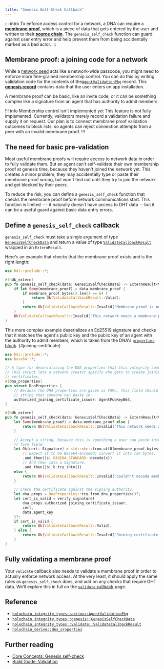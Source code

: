 ```yaml
---
title: "Genesis Self-Check Callback"
---
```


::: intro
To enforce access control for a network, a DNA can require a [**membrane proof**](/concepts/3_source_chain/#membrane-proof), which is a piece of data that gets entered by the user and written to their [**source chain**](/concepts/3_source_chain/). The `genesis_self_check` function can guard against user entry error and help prevent them from being accidentally marked as a bad actor.
:::

## Membrane proof: a joining code for a network

While a [network seed](/build/dnas/#network-seed) acts like a network-wide passcode, you might need to enforce more fine-grained membership control. You can do this by writing validation code for the contents of the[`AgentValidationPkg`](https://docs.rs/holochain_integrity_types/latest/holochain_integrity_types/action/enum.Action.html#variant.AgentValidationPkg) record. This [**genesis record**](/resources/glossary/#genesis-records) contains data that the user enters on app installation.

A membrane proof can be basic, like an invite code, or it can be something complex like a signature from an agent that has authority to admit members.

<!--TODO(0.6): remove this -->
!!! info Membership control isn't implemented yet
This feature is not fully implemented. Currently, validators merely record a validation failure and supply it on request. Our plan is to connect membrane proof validation outcomes to block lists, so agents can reject connection attempts from a peer with an invalid membrane proof.
!!!

## The need for basic pre-validation

Most useful membrane proofs will require access to network data in order to fully validate them. But an agent can't self-validate their own membership proof at genesis time, because they haven't joined the network yet. This creates a minor problem; they may accidentally type or paste their membrane proof wrong, but won't find out until they try to join the network and get blocked by their peers.

To reduce the risk, you can define a `genesis_self_check` function that checks the membrane proof before network communications start. This function is limited --- it naturally doesn't have access to DHT data -- but it can be a useful guard against basic data entry errors.

## Define a `genesis_self_check` callback

`genesis_self_check` must take a single argument of type [`GenesisSelfCheckData`](https://docs.rs/hdi/latest/hdi/prelude/type.GenesisSelfCheckData.html) and return a value of type [`ValidateCallbackResult`](https://docs.rs/hdi/latest/hdi/prelude/enum.ValidateCallbackResult.html) wrapped in an `ExternResult`.

Here's an example that checks that the membrane proof exists and is the right length:

```rust
use hdi::prelude::*;

#[hdk_extern]
pub fn genesis_self_check(data: GenesisSelfCheckData) -> ExternResult<ValidateCallbackResult> {
    if let Some(membrane_proof) = data.membrane_proof {
        if membrane_proof.bytes().len() == 64 {
            return Ok(ValidateCallbackResult::Valid);
        }
        return Ok(ValidateCallbackResult::Invalid("Membrane proof is not the right length. Please check it and enter it again.".into()));
    }
    Ok(ValidateCallbackResult::Invalid("This network needs a membrane proof to join.".into()))
}
```

This more complex example deserializes an Ed25519 signature and checks that it matches the agent's public key and the public key of an agent with the authority to admit members, which is taken from the DNA's [`properties` block](/build/dnas/#use-dna-properties). {#joining-certificate}

```rust
use hdi::prelude::*;
use base64::*;

// A type for deserializing the DNA properties that this integrity zome needs.
// This struct lets a network creator specify who gets to create joining
// certificates.
#[dna_properties]
pub struct DnaProperties {
    // Because the DNA properties are given as YAML, this field should be a
    // string that someone can paste in.
    authorized_joining_certificate_issuer: AgentPubKeyB64,
}

#[hdk_extern]
pub fn genesis_self_check(data: GenesisSelfCheckData) -> ExternResult<ValidateCallbackResult> {
    let Some(membrane_proof) = data.membrane_proof else {
        return Ok(ValidateCallbackResult::Invalid("This network needs a membrane proof to join.".into()));
    }

    // Accept a string, because this is something a user can paste into a
    // form field.
    let Ok(cert: Signature) = std::str::from_utf8(membrane_proof.bytes())
        // Expect it to be Base64-encoded; convert it into raw bytes.
        .and_then(|s| BASE64_STANDARD::decode(s))
        // And then into a Signature.
        .and_then(|b| b.try_into())
    else {
        return Ok(ValidateCallbackResult::Invalid("Couldn't decode membrane proof into joining certificate."));
    }

    // Check the certificate against the signing authority.
    let dna_props = DnaProperties::try_from_dna_properties()?;
    let cert_is_valid = verify_signature(
        dna_props.authorized_joining_certificate_issuer,
        cert,
        data.agent_key
    )?;
    if cert_is_valid {
        return Ok(ValidateCallbackResult::Valid);
    } else {
        return Ok(ValidateCallbackResult::Invalid("Joining certificate wasn't valid. Please try entering it again or asking the certificate issuer for a new one."));
    }
}
```

## Fully validating a membrane proof

Your `validate` callback also needs to validate a membrane proof in order to actually enforce network access. At the very least, it should apply the same rules as `genesis_self_check` does, and add on any checks that require DHT data. We'll explore this in full on the [`validate` callback](/build/validate-callback/#validate-agent-joining) page.

## Reference

* [`holochain_integrity_types::action::AgentValidationPkg`](https://docs.rs/holochain_integrity_types/latest/holochain_integrity_types/action/enum.Action.html#variant.AgentValidationPkg)
* [`holochain_integrity_types::genesis::GenesisSelfCheckData`](https://docs.rs/holochain_integrity_types/latest/holochain_integrity_types/genesis/type.GenesisSelfCheckData.html)
* [`holochain_integrity_types::validate::ValidateCallbackResult`](https://docs.rs/holochain_integrity_types/latest/holochain_integrity_types/genesis/type.GenesisSelfCheckData.html)
* [`holochain_derive::dna_properties`](https://docs.rs/hdk_derive/latest/hdk_derive/attr.dna_properties.html)

## Further reading

* [Core Concepts: Genesis self-check](/concepts/7_validation/#genesis-self-check)
* [Build Guide: Validation](/build/validation/)